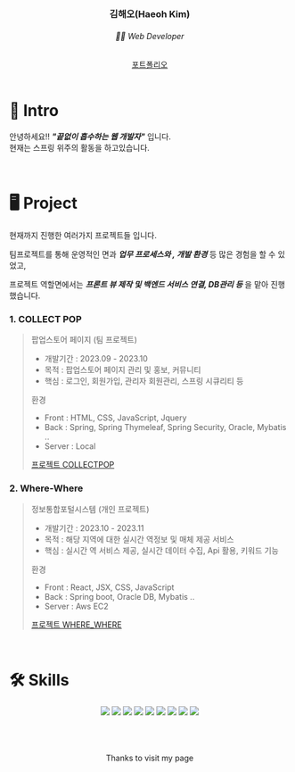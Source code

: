 
<h3 align="center"> 김해오(Haeoh Kim) </h3>

<h6 align="center">🧑‍💻 Web Developer </h6>

<div align="center">
  <a href="https://kkhhae.github.io/portfolio">포트폴리오</a>
</div>

<br />


# 👋 Intro

안녕하세요!! ***"끝없이 흡수하는 웹 개발자"*** 입니다. <br/>
현재는 스프링 위주의 활동을 하고있습니다.

<br/>

# 🖥️ Project

현재까지 진행한 여러가지 프로젝트들 입니다.

팀프로젝트를 통해 운영적인 면과 ***업무 프로세스와 , 개발 환경*** 등 많은 경험을 할 수 있었고,

프로젝트 역할면에서는 ***프론트 뷰 제작 및 백엔드 서비스 연결, DB관리 등*** 을 맡아 진행했습니다.

### 1. COLLECT POP

> 팝업스토어 페이지 (팀 프로젝트)
> 
> - 개발기간 : 2023.09 - 2023.10
> - 목적 : 팝업스토어 페이지 관리 및 홍보, 커뮤니티
> - 핵심 : 로그인, 회원가입, 관리자 회원관리, 스프링 시큐리티 등
> 
> 환경
> 
> - Front : HTML, CSS, JavaScript, Jquery
> - Back : Spring, Spring Thymeleaf, Spring Security, Oracle, Mybatis ..
> - Server : Local
> 
> [프로젝트 COLLECTPOP](https://github.com/kkhhae/project_collectpop)
> 

### 2. Where-Where

> 정보통합포털시스템 (개인 프로젝트)
> 
> - 개발기간 : 2023.10 - 2023.11
> - 목적 : 해당 지역에 대한 실시간 역정보 및 매체 제공 서비스
> - 핵심 : 실시간 역 서비스 제공, 실시간 데이터 수집, Api 활용, 키워드 기능
> 
> 환경
> 
> - Front : React, JSX, CSS, JavaScript
> - Back : Spring boot, Oracle DB, Mybatis ..
> - Server : Aws EC2
> 
> [프로젝트 WHERE_WHERE](https://github.com/kkhhae/where-where)

<br/>



# 🛠️ Skills
<div align="center"> 
  <img src="https://img.shields.io/badge/HTML-239120?style=for-the-badge&logo=html5&logoColor=white"/>
  <img src="https://img.shields.io/badge/JavaScript-F7DF1E?style=for-the-badge&logo=JavaScript&logoColor=white"/>
  <img src="https://img.shields.io/badge/CSS-239120?&style=for-the-badge&logo=css3&logoColor=white"/>
  <img src="https://img.shields.io/badge/React-20232A?style=for-the-badge&logo=react&logoColor=61DAFB"/>
  <img src="https://img.shields.io/badge/Spring-6DB33F?style=for-the-badge&logo=spring&logoColor=white"/>
  <img src="https://img.shields.io/badge/Spring_Boot-6DB33F?style=for-the-badge&logo=spring&logoColor=white"/>
  <img src="https://img.shields.io/badge/Aws_EC2-232F3E?style=for-the-badge&logo=amazon-aws&logoColor=white"/>
  <img src="https://img.shields.io/badge/Oracle_DB-F80000?style=for-the-badge&logo=oracle&logoColor=white"/>
  <img src="https://img.shields.io/badge/docker-%230db7ed.svg?style=for-the-badge&logo=docker&logoColor=white">
</div>

<br />


<br />
<br />

<p align="center"> Thanks to visit my page </p>
<div >


